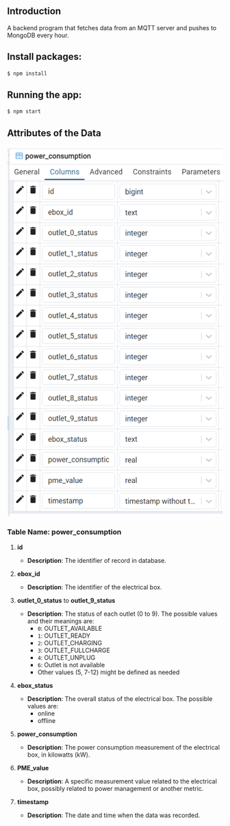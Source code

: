 ## Introduction
A backend program that fetches data from an MQTT server and pushes to MongoDB every hour.

## Install packages: 

```bash
$ npm install
```

## Running the app:

```bash
$ npm start
```

## Attributes of the Data
![Power_consumption](https://github.com/Duke0503/Evida/blob/main/Images/power_consumption.png?raw=true)

### Table Name: power_consumption

1. **id**
   - **Description**: The identifier of record in database.

2. **ebox_id**
   - **Description**: The identifier of the electrical box.

3. **outlet_0_status** to **outlet_9_status**
   - **Description**: The status of each outlet (0 to 9). The possible values and their meanings are:
     - `0`: OUTLET_AVAILABLE
     - `1`: OUTLET_READY
     - `2`: OUTLET_CHARGING
     - `3`: OUTLET_FULLCHARGE
     - `4`: OUTLET_UNPLUG
     - `6`: Outlet is not available
     - Other values (5, 7-12) might be defined as needed

4. **ebox_status**
   - **Description**: The overall status of the electrical box. The possible values are:
     - online
     - offline

5. **power_consumption**
   - **Description**: The power consumption measurement of the electrical box, in kilowatts (kW).

6. **PME_value**
   - **Description**: A specific measurement value related to the electrical box, possibly related to power management or another metric.

7. **timestamp**
   - **Description**: The date and time when the data was recorded.   





